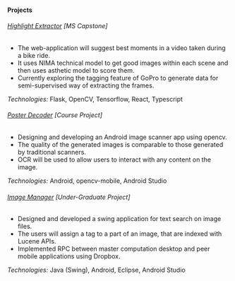 #### Projects

###### [Highlight Extractor](https://github.com/highlight-extractor) [MS Capstone] 

* The web-application will suggest best moments in a video taken during a bike ride.
* It uses NIMA technical model to get good images within each scene and then uses asthetic model to score them.
* Currently exploring the tagging feature of GoPro to generate data for semi-supervised way of extracting the frames.

*Technologies:* Flask, OpenCV, Tensorflow, React, Typescript

###### [Poster Decoder](https://github.com/poster-decoder) [Course Project] 

* Designing and developing an Android image scanner app using opencv.
* The quality of the generated images is comparable to those 
generated by traditional scanners.
* OCR will be used to allow users to interact with any content 
on the image.

*Technologies:* Android, opencv-mobile, Android Studio

###### [Image Manager](https://github.com/sudharkj/imageManager) [Under-Graduate Project] 

* Designed and developed a swing application for text search on image files.
* The users will assign a tag to a part of an image, that are 
indexed with Lucene APIs.
* Implemented RPC between master computation desktop and peer 
mobile applications using Dropbox.

*Technologies:* Java (Swing), Android, Eclipse, Android Studio